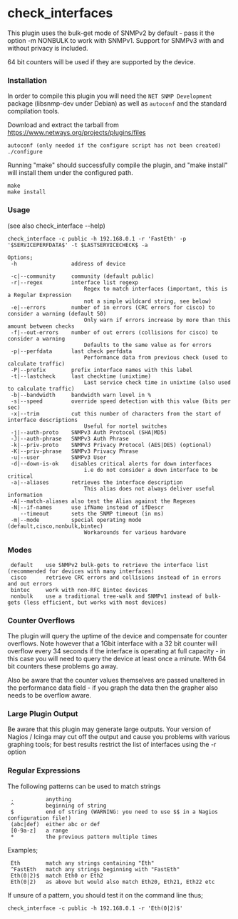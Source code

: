 check_interfaces
================

This plugin uses the bulk-get mode of SNMPv2 by default - pass it the option -m NONBULK to work with SNMPv1. Support for SNMPv3 with and without privacy is included.

64 bit counters will be used if they are supported by the device.


### Installation

In order to compile this plugin you will need the `NET SNMP Development` package
(libsnmp-dev under Debian) as well as `autoconf` and the standard compilation tools.

Download and extract the tarball from https://www.netways.org/projects/plugins/files

    autoconf (only needed if the configure script has not been created)
    ./configure

Running "make" should successfully compile the plugin, and "make install" will install them under
the configured path.

    make 
    make install


### Usage


(see also check_interface --help)

    check_interface -c public -h 192.168.0.1 -r 'FastEth' -p '$SERVICEPERFDATA$' -t $LASTSERVICECHECK$ -a
    
    Options;
     -h                 address of device
    
     -c|--community     community (default public)
     -r|--regex         interface list regexp
                            Regex to match interfaces (important, this is a Regular Expression
                            not a simple wildcard string, see below)
     -e|--errors        number of in errors (CRC errors for cisco) to consider a warning (default 50)
                            Only warn if errors increase by more than this amount between checks
     -f|--out-errors    number of out errors (collisions for cisco) to consider a warning
                            Defaults to the same value as for errors
     -p|--perfdata      last check perfdata
                            Performance data from previous check (used to calculate traffic)
     -P|--prefix        prefix interface names with this label
     -t|--lastcheck     last checktime (unixtime)
                            Last service check time in unixtime (also used to calculate traffic)
     -b|--bandwidth     bandwidth warn level in %
     -s|--speed         override speed detection with this value (bits per sec)
     -x|--trim          cut this number of characters from the start of interface descriptions
                            Useful for nortel switches
     -j|--auth-proto    SNMPv3 Auth Protocol (SHA|MD5)
     -J|--auth-phrase   SNMPv3 Auth Phrase
     -k|--priv-proto    SNMPv3 Privacy Protocol (AES|DES) (optional)
     -K|--priv-phrase   SNMPv3 Privacy Phrase
     -u|--user          SNMPv3 User
     -d|--down-is-ok    disables critical alerts for down interfaces
                            i.e do not consider a down interface to be critical
     -a|--aliases       retrieves the interface description
                            This alias does not always deliver useful information
     -A|--match-aliases also test the Alias against the Regexes
     -N|--if-names      use ifName instead of ifDescr
        --timeout       sets the SNMP timeout (in ms)
     -m|--mode          special operating mode (default,cisco,nonbulk,bintec)
                            Workarounds for various hardware


### Modes

     default    use SNMPv2 bulk-gets to retrieve the interface list (recommended for devices with many interfaces)
     cisco      retrieve CRC errors and collisions instead of in errors and out errors
     bintec     work with non-RFC Bintec devices
     nonbulk    use a traditional tree-walk and SNMPv1 instead of bulk-gets (less efficient, but works with most devices)


### Counter Overflows

The plugin will query the uptime of the device and compensate for counter overflows.
Note however that a 1Gbit interface with a 32 bit counter will overflow every 34 seconds
if the interface is operating at full capacity - in this case you will need to query the
device at least once a minute.  With 64 bit counters these problems go away.

Also be aware that the counter values themselves are passed unaltered in the performance
data field - if you graph the data then the grapher also needs to be overflow aware.


### Large Plugin Output


Be aware that this plugin may generate large outputs.  Your version of Nagios / Icinga may cut off the output and cause you problems with various graphing tools; for best results restrict the list of interfaces using the -r option

### Regular Expressions

The following patterns can be used to match strings

     .          anything
     ^          beginning of string
     $          end of string (WARNING: you need to use $$ in a Nagios configuration file!)
     (abc|def)  either abc or def
     [0-9a-z]   a range
     *          the previous pattern multiple times


Examples;

     Eth        match any strings containing "Eth"
     ^FastEth   match any strings beginning with "FastEth"
     Eth(0|2)$  match Eth0 or Eth2
     Eth(0|2)   as above but would also match Eth20, Eth21, Eth22 etc

If unsure of a pattern, you should test it on the command line thus;

    check_interface -c public -h 192.168.0.1 -r 'Eth(0|2)$'
